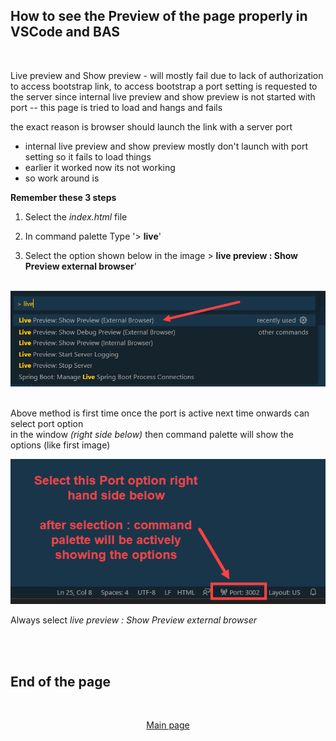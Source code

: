 </br></br>

## How to see the Preview of the page properly in VSCode and BAS

</br>

Live preview and Show preview - will mostly fail due to lack of authorization to access bootstrap link, to access bootstrap a port setting is requested to the server since internal live preview and show preview is not started with port -- this page is tried to load and hangs and fails

the exact reason is browser should launch the link with a server port 
- internal live preview and show preview mostly don't launch with port setting so it fails to load things 
- earlier it worked now its not working
- so work around is

**Remember these 3 steps**

1. Select the *index.html* file 

2. In command palette Type '> **live**' 

3. Select the option shown below in the image > **live preview : Show Preview external browser**' 

</br>

<img src="./files/ui5e8_1.png" >


</br> Above method is first time once the port is active next time onwards can select port option 
</br> in the window *(right side below)* then command palette will show the options (like first image) 
</br> 

<img src="./files/ui5e8_2.png" >

</br>

Always select *live preview : Show Preview external browser*

</br></br>

## End of the page
</br>
<p align="center"> <a href="https://github.com/Octavius-Dante/Arthelais/tree/main"> Main page </a> </p>

<!-- - [x] <a href="https://github.com/Octavius-Dante/Arthelais/tree/main/ex_38"> Exercise 38-Fiori Elements Basics</a> -->
</br></br>
